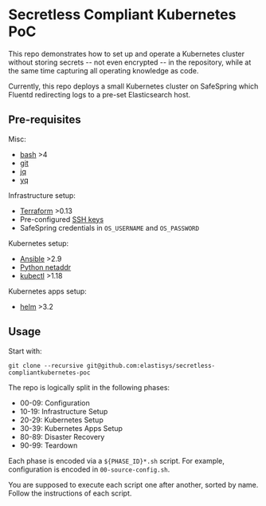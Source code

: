 # Secretless Compliant Kubernetes PoC

This repo demonstrates how to set up and operate a Kubernetes cluster without storing secrets -- not even encrypted -- in the repository, while at the same time capturing all operating knowledge as code.

Currently, this repo deploys a small Kubernetes cluster on SafeSpring which Fluentd redirecting logs to a pre-set Elasticsearch host.

## Pre-requisites

Misc:

* [bash](https://www.gnu.org/software/bash/) >4
* [git](https://git-scm.com/downloads)
* [jq](https://stedolan.github.io/jq/)
* [yq](https://github.com/mikefarah/yq)

Infrastructure setup:

* [Terraform](https://terraform.io) >0.13
* Pre-configured [SSH keys](https://www.ssh.com/ssh/keygen/)
* SafeSpring credentials in `OS_USERNAME` and `OS_PASSWORD`

Kubernetes setup:

* [Ansible](https://docs.ansible.com/) >2.9
* [Python netaddr](https://pypi.org/project/netaddr/)
* [kubectl](https://kubernetes.io/docs/tasks/tools/install-kubectl/) >1.18

Kubernetes apps setup:

* [helm](https://helm.sh/docs/intro/install/) >3.2

## Usage

Start with:

    git clone --recursive git@github.com:elastisys/secretless-compliantkubernetes-poc

The repo is logically split in the following phases:

* 00-09: Configuration
* 10-19: Infrastructure Setup
* 20-29: Kubernetes Setup
* 30-39: Kubernetes Apps Setup
* 80-89: Disaster Recovery
* 90-99: Teardown

Each phase is encoded via a `${PHASE_ID}*.sh` script. For example, configuration is encoded in `00-source-config.sh`.

You are supposed to execute each script one after another, sorted by name. Follow the instructions of each script.
